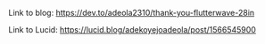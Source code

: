Link to blog: https://dev.to/adeola2310/thank-you-flutterwave-28in


Link to Lucid: https://lucid.blog/adekoyejoadeola/post/1566545900
